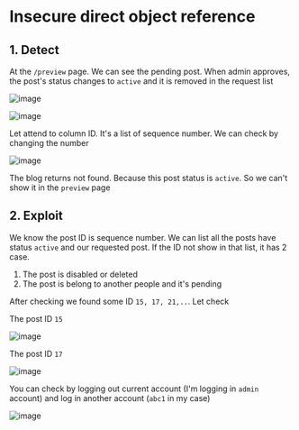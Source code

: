 # Insecure direct object reference
## 1. Detect    
At the `/preview` page. We can see the pending post. When admin approves, the post's status changes to `active` and it is removed in the request list  

![image](https://user-images.githubusercontent.com/22276823/133434553-a5037591-8a14-4c76-a00a-d0d3f94c6789.png)

![image](https://user-images.githubusercontent.com/22276823/133434512-a890c7c4-b1bd-4496-af92-1cc372fce9dc.png)

Let attend to column ID. It's a list of sequence number. We can check by changing the number  
  
![image](https://user-images.githubusercontent.com/22276823/133436104-e5d82e50-f9c5-452f-964a-2bc69a1763d5.png)

The blog returns not found. Because this post status is `active`. So we can't show it in the `preview` page  

## 2. Exploit  

We know the post ID is sequence number. We can list all the posts have status `active` and our requested post. If the ID not show in that list, it has 2 case. 
1. The post is disabled or deleted  
2. The post is belong to another people and it's pending  

After checking we found some ID `15, 17, 21,..`. Let check  

The post ID `15`  

![image](https://user-images.githubusercontent.com/22276823/133437304-a3f0b872-3b9b-45d8-a1b7-c33775c7749c.png)

The post ID `17` 

![image](https://user-images.githubusercontent.com/22276823/133437458-062d27bd-de58-482c-9005-768f1bb1037a.png)

You can check by logging out current account (I'm logging in `admin` account) and log in another account (`abc1` in my case) 

![image](https://user-images.githubusercontent.com/22276823/133438805-3fefc362-3bf1-4a0f-9e8c-cb196fcb22f0.png)
  

